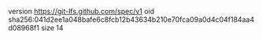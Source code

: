 version https://git-lfs.github.com/spec/v1
oid sha256:041d2ee1a048bafe6c8fcb12b43634b210e70fca09a0d4c04f184aa4d08968f1
size 14
